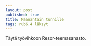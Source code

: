 ```yaml
---
layout: post
published: true
title: Maanantain tunnille
tags: rub6.4 läksyt
---
```

Täytä työvihkoon Resor-teemasanasto.
